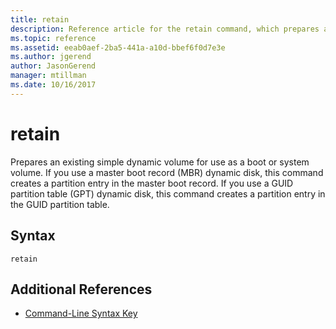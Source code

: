 ```yaml
---
title: retain
description: Reference article for the retain command, which prepares an existing dynamic volume for use as a boot or system volume.
ms.topic: reference
ms.assetid: eeab0aef-2ba5-441a-a10d-bbef6f0d7e3e
ms.author: jgerend
author: JasonGerend
manager: mtillman
ms.date: 10/16/2017
---
```


# retain

Prepares an existing simple dynamic volume for use as a boot or system volume. If you use a master boot record (MBR) dynamic disk, this command creates a partition entry in the master boot record. If you use a GUID partition table (GPT) dynamic disk, this command creates a partition entry in the GUID partition table.

## Syntax

```
retain
```

## Additional References

- [Command-Line Syntax Key](command-line-syntax-key.md)
